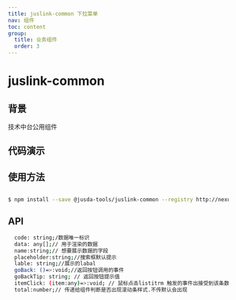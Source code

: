 ```yaml
---
title: juslink-common 下拉菜单
nav: 组件
toc: content
group: 
  title: 业务组件
  order: 3
---
```

# juslink-common

## 背景

技术中台公用组件 

## 代码演示

<code iframe="800" src="./../../demo/juslink-common"></code>

## 使用方法

```bash

$ npm install --save @jusda-tools/juslink-common --registry http://nexus.jusdaglobal.com/repository/npm-group
```

## API
```bash
  code: string;/数据唯一标识
  data: any[];// 用于渲染的数据
  name:string;// 想要展示数据的字段
  placeholder:string;//搜索框默认提示
  lable: string;//展示的labal
  goBack: ()=>:void;//返回按钮调用的事件
  goBackTip: string; // 返回按钮提示值
  itemClick: (item:any)=>:void; // 鼠标点击listitrm 触发的事件出接受到该条数据全部信息
  total:number;// 传递给组件判断是否出现滚动条样式.不传默认会出现



